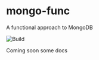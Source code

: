 # mongo-func
A functional approach to MongoDB

![Build](https://travis-ci.org/scottie1984/mongo-func.svg?branch=master)

Coming soon some docs
